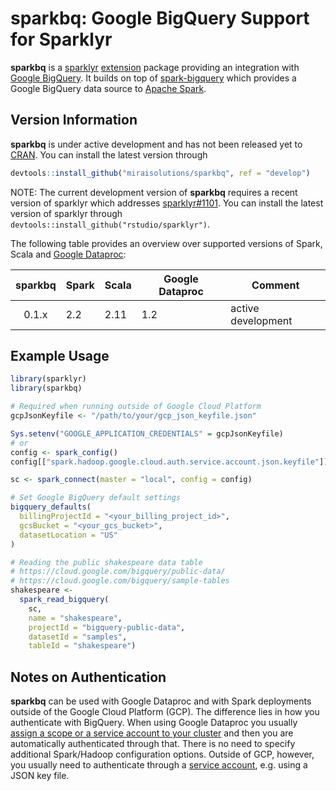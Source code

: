 # sparkbq: Google BigQuery Support for Sparklyr

**sparkbq** is a [sparklyr](https://spark.rstudio.com/) [extension](https://spark.rstudio.com/articles/guides-extensions.html) package providing an integration with [Google BigQuery](https://cloud.google.com/bigquery/). It builds on top of [spark-bigquery](https://github.com/miraisolutions/spark-bigquery) which provides a Google BigQuery data source to [Apache Spark](https://spark.apache.org/).

## Version Information

**sparkbq** is under active development and has not been released yet to [CRAN](https://cran.r-project.org/). You can install the latest version through
``` r
devtools::install_github("miraisolutions/sparkbq", ref = "develop")
```

NOTE: The current development version of **sparkbq** requires a recent version of sparklyr which addresses [sparklyr#1101](https://github.com/rstudio/sparklyr/issues/1101). You can install the latest version of sparklyr through `
devtools::install_github("rstudio/sparklyr")`.


The following table provides an overview over supported versions of Spark, Scala and [Google Dataproc](https://cloud.google.com/dataproc/docs/concepts/versioning/dataproc-versions):

| sparkbq | Spark | Scala | Google Dataproc | Comment |
| :-----: | ----- | ----- | --------------- | ------- |
| 0.1.x | 2.2 | 2.11 | 1.2 | active development |


## Example Usage

``` r
library(sparklyr)
library(sparkbq)

# Required when running outside of Google Cloud Platform
gcpJsonKeyfile <- "/path/to/your/gcp_json_keyfile.json"

Sys.setenv("GOOGLE_APPLICATION_CREDENTIALS" = gcpJsonKeyfile)
# or
config <- spark_config()
config[["spark.hadoop.google.cloud.auth.service.account.json.keyfile"]] <- gcpJsonKeyfile

sc <- spark_connect(master = "local", config = config)

# Set Google BigQuery default settings
bigquery_defaults(
  billingProjectId = "<your_billing_project_id>",
  gcsBucket = "<your_gcs_bucket>",
  datasetLocation = "US"
)

# Reading the public shakespeare data table
# https://cloud.google.com/bigquery/public-data/
# https://cloud.google.com/bigquery/sample-tables
shakespeare <- 
  spark_read_bigquery(
    sc,
    name = "shakespeare",
    projectId = "bigquery-public-data",
    datasetId = "samples",
    tableId = "shakespeare")
```


## Notes on Authentication
**sparkbq** can be used with Google Dataproc and with Spark deployments outside of the Google Cloud Platform (GCP). The difference lies in how you authenticate with BigQuery. When using Google Dataproc you usually [assign a scope or a service account to your cluster](https://cloud.google.com/sdk/gcloud/reference/dataproc/clusters/create) and then you are automatically authenticated through that. There is no need to specify additional Spark/Hadoop configuration options. Outside of GCP, however, you usually need to authenticate through a [service account](https://developers.google.com/identity/protocols/application-default-credentials), e.g. using a JSON key file. 
